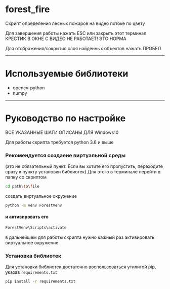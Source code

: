 # forest_fire

Скрипт определения лесных пожаров на видео потоке по цвету 

Для завершения работы нажать ESC или закрыть этот терминал
<br>КРЕСТИК В ОКНЕ С ВИДЕО НЕ РАБОТАЕТ! ЭТО НОРМА

Для отображения/сокрытия слоя найденных объектов нажать ПРОБЕЛ

<hr>

# Используемые библиотеки
* opencv-python
* numpy

<hr>

# Руководство по настройке

ВСЕ УКАЗАННЫЕ ШАГИ ОПИСАНЫ ДЛЯ Windows10

Для работы скрипта требуется python 3.6 и выше

### Рекомендуется создаеие виртуальной среды 
(это не обязательный пункт. Если вы хотите его пропустить, переходите сразу к пункту установки библиотек)
Для этого в терминале перейти в папку со скриптом 
```bash
cd path\to\file
```
создать виртуальное окружение
```bash
python -m venv ForestVenv
```
#### и активировать его
```bash
ForestVenv\Scripts\activate
```
в дальнейшем для работы скрипта нужно кажный раз активировать виртуальное окружение

### Установка библиотек

Для установки библиотек достаточно воспользоваться утилитой pip, указав `requirements.txt` 

```bash
pip install -r requirements.txt
```
